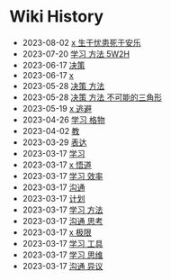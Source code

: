# Wiki History

- 2023-08-02        [x 生于忧患死于安乐](/0023_x_生于忧患死于安乐)
- 2023-07-20        [学习 方法 5W2H](/0022_学习_方法_5W2H)
- 2023-06-17        [决策](/0021_决策)
- 2023-06-17        [x](/0020_x)
- 2023-05-28        [决策 方法](/0018_决策_方法)
- 2023-05-28        [决策 方法 不可能的三角形](/0019_决策_方法_不可能的三角形)
- 2023-05-19        [x 逃避](/0017_x_逃避)
- 2023-04-26        [学习 格物](/0016_学习_格物)
- 2023-04-02        [教](/0015_教)
- 2023-03-29        [表达](/0014_表达)
- 2023-03-17        [学习](/0009_学习)
- 2023-03-17        [x 悟道](/0004_x_悟道)
- 2023-03-17        [学习 效率](/0012_学习_效率)
- 2023-03-17        [沟通](/0005_沟通)
- 2023-03-17        [计划](/0008_计划)
- 2023-03-17        [学习 方法](/0013_学习_方法)
- 2023-03-17        [沟通 思考](/0007_沟通_思考)
- 2023-03-17        [x 极限](/0003_x_极限)
- 2023-03-17        [学习 工具](/0010_学习_工具)
- 2023-03-17        [学习 思维](/0011_学习_思维)
- 2023-03-17        [沟通 异议](/0006_沟通_异议)
